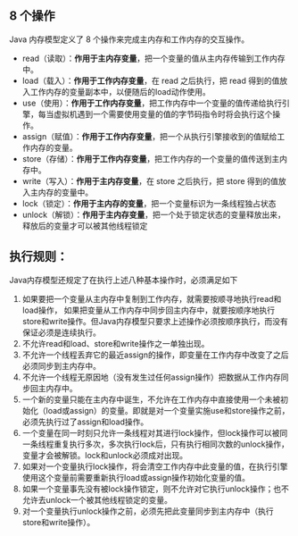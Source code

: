 

 ## 8 个操作
Java 内存模型定义了 8 个操作来完成主内存和工作内存的交互操作。
- read（读取）：**作用于主内存变量**，把一个变量的值从主内存传输到工作内存中。
- load（载入）：**作用于工作内存变量**，在 read 之后执行，把 read 得到的值放入工作内存的变量副本中，以便随后的load动作使用。
- use（使用）：**作用于工作内存变量**，把工作内存中一个变量的值传递给执行引擎，每当虚拟机遇到一个需要使用变量的值的字节码指令时将会执行这个操作。
- assign（赋值）：**作用于工作内存变量**，把一个从执行引擎接收到的值赋给工作内存的变量。
- store（存储）：**作用于工作内存变量**，把工作内存的一个变量的值传送到主内存中。
- write（写入）：**作用于主内存变量**，在 store 之后执行，把 store 得到的值放入主内存的变量中。
- lock（锁定）：**作用于主内存的变量**，把一个变量标识为一条线程独占状态
- unlock（解锁）：**作用于主内存变量**，把一个处于锁定状态的变量释放出来，释放后的变量才可以被其他线程锁定




## 执行规则：
Java内存模型还规定了在执行上述八种基本操作时，必须满足如下
1. 如果要把一个变量从主内存中复制到工作内存，就需要按顺寻地执行read和load操作， 如果把变量从工作内存中同步回主内存中，就要按顺序地执行store和write操作。但Java内存模型只要求上述操作必须按顺序执行，而没有保证必须是连续执行。 
2. 不允许read和load、store和write操作之一单独出现。
3. 不允许一个线程丢弃它的最近assign的操作，即变量在工作内存中改变了之后必须同步到主内存中。
4. 不允许一个线程无原因地（没有发生过任何assign操作）把数据从工作内存同步回主内存中。
5. 一个新的变量只能在主内存中诞生，不允许在工作内存中直接使用一个未被初始化（load或assign）的变量。即就是对一个变量实施use和store操作之前，必须先执行过了assign和load操作。
6. 一个变量在同一时刻只允许一条线程对其进行lock操作，但lock操作可以被同一条线程重复执行多次，多次执行lock后，只有执行相同次数的unlock操作，变量才会被解锁。lock和unlock必须成对出现。
7. 如果对一个变量执行lock操作，将会清空工作内存中此变量的值，在执行引擎使用这个变量前需要重新执行load或assign操作初始化变量的值。
8.  如果一个变量事先没有被lock操作锁定，则不允许对它执行unlock操作；也不允许去unlock一个被其他线程锁定的变量。
9.  对一个变量执行unlock操作之前，必须先把此变量同步到主内存中（执行store和write操作）。 
